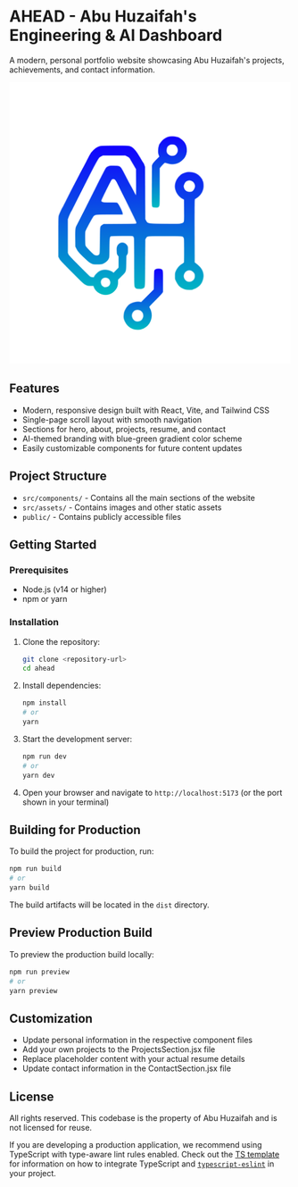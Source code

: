 # AHEAD - Abu Huzaifah's Engineering & AI Dashboard

A modern, personal portfolio website showcasing Abu Huzaifah's projects, achievements, and contact information.

![AHEAD Logo](public/logo-personal.png)

## Features

- Modern, responsive design built with React, Vite, and Tailwind CSS
- Single-page scroll layout with smooth navigation
- Sections for hero, about, projects, resume, and contact
- AI-themed branding with blue-green gradient color scheme
- Easily customizable components for future content updates

## Project Structure

- `src/components/` - Contains all the main sections of the website
- `src/assets/` - Contains images and other static assets
- `public/` - Contains publicly accessible files

## Getting Started

### Prerequisites

- Node.js (v14 or higher)
- npm or yarn

### Installation

1. Clone the repository:
   ```bash
   git clone <repository-url>
   cd ahead
   ```

2. Install dependencies:
   ```bash
   npm install
   # or
   yarn
   ```

3. Start the development server:
   ```bash
   npm run dev
   # or
   yarn dev
   ```

4. Open your browser and navigate to `http://localhost:5173` (or the port shown in your terminal)

## Building for Production

To build the project for production, run:

```bash
npm run build
# or
yarn build
```

The build artifacts will be located in the `dist` directory.

## Preview Production Build

To preview the production build locally:

```bash
npm run preview
# or
yarn preview
```

## Customization

- Update personal information in the respective component files
- Add your own projects to the ProjectsSection.jsx file
- Replace placeholder content with your actual resume details
- Update contact information in the ContactSection.jsx file

## License

All rights reserved. This codebase is the property of Abu Huzaifah and is not licensed for reuse.

If you are developing a production application, we recommend using TypeScript with type-aware lint rules enabled. Check out the [TS template](https://github.com/vitejs/vite/tree/main/packages/create-vite/template-react-ts) for information on how to integrate TypeScript and [`typescript-eslint`](https://typescript-eslint.io) in your project.
